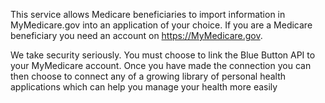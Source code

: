 

This service allows Medicare beneficiaries to import information in MyMedicare.gov into an application of your choice.
If you are a Medicare beneficiary you need an account on https://MyMedicare.gov.

We take security seriously.  You must choose to link the Blue Button API to 
your MyMedicare account. Once you have made the connection you can then choose 
to connect any of a growing library of personal health applications which can help 
you manage your health more easily
